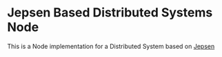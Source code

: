 # Jepsen Based Distributed Systems Node

This is a Node implementation for a Distributed System based on [Jepsen](https://jepsen.io/)

